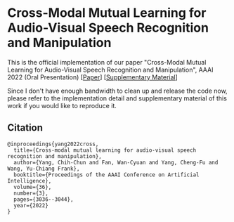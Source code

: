 
# Cross-Modal Mutual Learning for Audio-Visual Speech Recognition and Manipulation

This is the official implementation of our paper "Cross-Modal Mutual Learning for Audio-Visual Speech Recognition and Manipulation", AAAI 2022 (Oral Presentation) 
\[[Paper](https://ojs.aaai.org/index.php/AAAI/article/view/20210/19969)\] \[[Supplementary Material](https://drive.google.com/file/d/1NytmEest4QbwSt9bR7mLYgxV1_wtZzo6/view?usp=sharing)\] 



Since I don't have enough bandwidth to clean up and release the code now, please refer to the implementation detail and supplementary material of this work if you would like to reproduce it.


## Citation
```
@inproceedings{yang2022cross,
  title={Cross-modal mutual learning for audio-visual speech recognition and manipulation},
  author={Yang, Chih-Chun and Fan, Wan-Cyuan and Yang, Cheng-Fu and Wang, Yu-Chiang Frank},
  booktitle={Proceedings of the AAAI Conference on Artificial Intelligence},
  volume={36},
  number={3},
  pages={3036--3044},
  year={2022}
}
```
